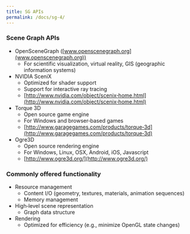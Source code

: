 ```yaml
---
title: SG APIs
permalink: /docs/sg-4/
---
```


### Scene Graph APIs

* OpenSceneGraph ([www.openscenegraph.org](www.openscenegraph.org))
  * For scientific visualization, virtual reality, GIS (geographic information systems)
* NVIDIA SceniX
  * Optimized for shader support
  * Support for interactive ray tracing
  * [http://www.nvidia.com/object/scenix‐home.html](http://www.nvidia.com/object/scenix‐home.html)
* Torque 3D
  * Open source game engine
  * For Windows and browser‐based games
  * [http://www.garagegames.com/products/torque‐3d](http://www.garagegames.com/products/torque‐3d)
* Ogre3D
  * Open source rendering engine
  * For Windows, Linux, OSX, Android, iOS, Javascript
  * [http://www.ogre3d.org/](http://www.ogre3d.org/)

### Commonly offered functionality

* Resource management
  * Content I/O (geometry, textures, materials, animation sequences)
  * Memory management
* High‐level scene representation
  * Graph data structure
* Rendering
  * Optimized for efficiency (e.g., minimize OpenGL state changes)